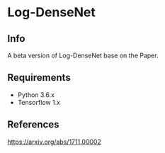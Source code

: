 # Log-DenseNet

## Info
A beta version of Log-DenseNet base on the Paper.

## Requirements
*   Python 3.6.x
*   Tensorflow 1.x

## References
https://arxiv.org/abs/1711.00002
